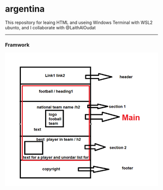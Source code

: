 # argentina

This repository for leaing HTML and useing Windows Terminal with WSL2 ubunto, and I collaborate with @LaithAlOudat

***

### Framwork

![Framwork](img/framwork.png)